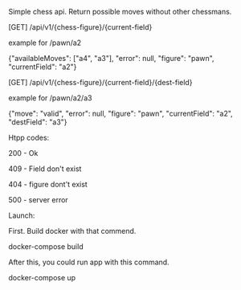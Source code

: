 Simple chess api. 
Return possible moves without other chessmans.


[GET] /api/v1/{chess-figure}/{current-field}

example for /pawn/a2

{"availableMoves": ["a4", "a3"], "error": null, "figure": "pawn", "currentField": "a2"}


[GET] /api/v1/{chess-figure}/{current-field}/{dest-field}

example for /pawn/a2/a3

{"move": "valid", "error": null, "figure": "pawn", "currentField": "a2", "destField": "a3"}

Htpp codes:

200 - Ok

409 - Field don't exist

404 - figure dont't exist

500 - server error

Launch:

First. Build docker with that commend.

docker-compose build

After this, you could run app with this command.

docker-compose up

